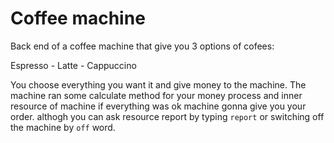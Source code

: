 # Coffee machine
Back end of a coffee machine that give you 3 options of cofees:

Espresso - Latte - Cappuccino

You choose everything you want it and give money to the machine.
The machine ran some calculate method for your money process and inner resource of machine
if everything was ok machine gonna give you your order.
althogh you can ask resource report by typing `report` or switching off the machine by `off` word.
